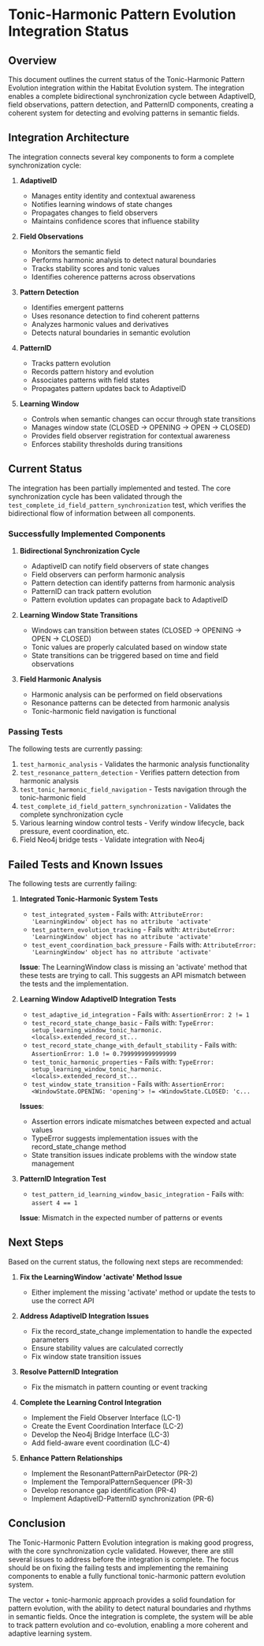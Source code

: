 # Tonic-Harmonic Pattern Evolution Integration Status

## Overview

This document outlines the current status of the Tonic-Harmonic Pattern Evolution integration within the Habitat Evolution system. The integration enables a complete bidirectional synchronization cycle between AdaptiveID, field observations, pattern detection, and PatternID components, creating a coherent system for detecting and evolving patterns in semantic fields.

## Integration Architecture

The integration connects several key components to form a complete synchronization cycle:

1. **AdaptiveID**
   - Manages entity identity and contextual awareness
   - Notifies learning windows of state changes
   - Propagates changes to field observers
   - Maintains confidence scores that influence stability

2. **Field Observations**
   - Monitors the semantic field
   - Performs harmonic analysis to detect natural boundaries
   - Tracks stability scores and tonic values
   - Identifies coherence patterns across observations

3. **Pattern Detection**
   - Identifies emergent patterns
   - Uses resonance detection to find coherent patterns
   - Analyzes harmonic values and derivatives
   - Detects natural boundaries in semantic evolution

4. **PatternID**
   - Tracks pattern evolution
   - Records pattern history and evolution
   - Associates patterns with field states
   - Propagates pattern updates back to AdaptiveID

5. **Learning Window**
   - Controls when semantic changes can occur through state transitions
   - Manages window state (CLOSED → OPENING → OPEN → CLOSED)
   - Provides field observer registration for contextual awareness
   - Enforces stability thresholds during transitions

## Current Status

The integration has been partially implemented and tested. The core synchronization cycle has been validated through the `test_complete_id_field_pattern_synchronization` test, which verifies the bidirectional flow of information between all components.

### Successfully Implemented Components

1. **Bidirectional Synchronization Cycle**
   - AdaptiveID can notify field observers of state changes
   - Field observers can perform harmonic analysis
   - Pattern detection can identify patterns from harmonic analysis
   - PatternID can track pattern evolution
   - Pattern evolution updates can propagate back to AdaptiveID

2. **Learning Window State Transitions**
   - Windows can transition between states (CLOSED → OPENING → OPEN → CLOSED)
   - Tonic values are properly calculated based on window state
   - State transitions can be triggered based on time and field observations

3. **Field Harmonic Analysis**
   - Harmonic analysis can be performed on field observations
   - Resonance patterns can be detected from harmonic analysis
   - Tonic-harmonic field navigation is functional

### Passing Tests

The following tests are currently passing:

1. `test_harmonic_analysis` - Validates the harmonic analysis functionality
2. `test_resonance_pattern_detection` - Verifies pattern detection from harmonic analysis
3. `test_tonic_harmonic_field_navigation` - Tests navigation through the tonic-harmonic field
4. `test_complete_id_field_pattern_synchronization` - Validates the complete synchronization cycle
5. Various learning window control tests - Verify window lifecycle, back pressure, event coordination, etc.
6. Field Neo4j bridge tests - Validate integration with Neo4j

## Failed Tests and Known Issues

The following tests are currently failing:

1. **Integrated Tonic-Harmonic System Tests**
   - `test_integrated_system` - Fails with: `AttributeError: 'LearningWindow' object has no attribute 'activate'`
   - `test_pattern_evolution_tracking` - Fails with: `AttributeError: 'LearningWindow' object has no attribute 'activate'`
   - `test_event_coordination_back_pressure` - Fails with: `AttributeError: 'LearningWindow' object has no attribute 'activate'`

   **Issue**: The LearningWindow class is missing an 'activate' method that these tests are trying to call. This suggests an API mismatch between the tests and the implementation.

2. **Learning Window AdaptiveID Integration Tests**
   - `test_adaptive_id_integration` - Fails with: `AssertionError: 2 != 1`
   - `test_record_state_change_basic` - Fails with: `TypeError: setup_learning_window_tonic_harmonic.<locals>.extended_record_st...`
   - `test_record_state_change_with_default_stability` - Fails with: `AssertionError: 1.0 != 0.7999999999999999`
   - `test_tonic_harmonic_properties` - Fails with: `TypeError: setup_learning_window_tonic_harmonic.<locals>.extended_record_st...`
   - `test_window_state_transition` - Fails with: `AssertionError: <WindowState.OPENING: 'opening'> != <WindowState.CLOSED: 'c...`

   **Issues**:
   - Assertion errors indicate mismatches between expected and actual values
   - TypeError suggests implementation issues with the record_state_change method
   - State transition issues indicate problems with the window state management

3. **PatternID Integration Test**
   - `test_pattern_id_learning_window_basic_integration` - Fails with: `assert 4 == 1`

   **Issue**: Mismatch in the expected number of patterns or events

## Next Steps

Based on the current status, the following next steps are recommended:

1. **Fix the LearningWindow 'activate' Method Issue**
   - Either implement the missing 'activate' method or update the tests to use the correct API

2. **Address AdaptiveID Integration Issues**
   - Fix the record_state_change implementation to handle the expected parameters
   - Ensure stability values are calculated correctly
   - Fix window state transition issues

3. **Resolve PatternID Integration**
   - Fix the mismatch in pattern counting or event tracking

4. **Complete the Learning Control Integration**
   - Implement the Field Observer Interface (LC-1)
   - Create the Event Coordination Interface (LC-2)
   - Develop the Neo4j Bridge Interface (LC-3)
   - Add field-aware event coordination (LC-4)

5. **Enhance Pattern Relationships**
   - Implement the ResonantPatternPairDetector (PR-2)
   - Implement the TemporalPatternSequencer (PR-3)
   - Develop resonance gap identification (PR-4)
   - Implement AdaptiveID-PatternID synchronization (PR-6)

## Conclusion

The Tonic-Harmonic Pattern Evolution integration is making good progress, with the core synchronization cycle validated. However, there are still several issues to address before the integration is complete. The focus should be on fixing the failing tests and implementing the remaining components to enable a fully functional tonic-harmonic pattern evolution system.

The vector + tonic-harmonic approach provides a solid foundation for pattern evolution, with the ability to detect natural boundaries and rhythms in semantic fields. Once the integration is complete, the system will be able to track pattern evolution and co-evolution, enabling a more coherent and adaptive learning system.
